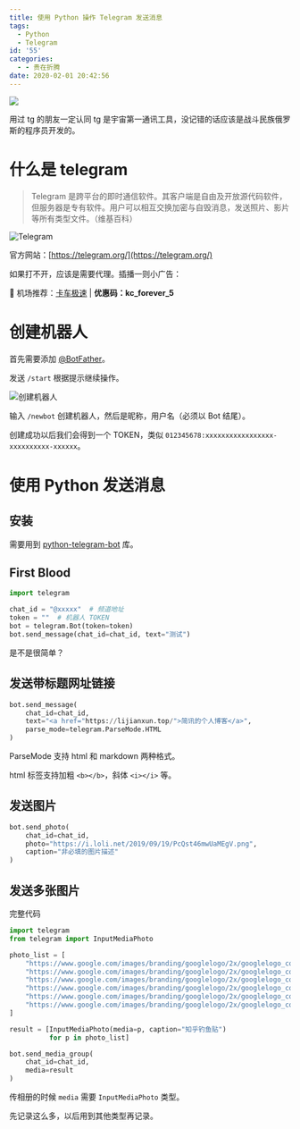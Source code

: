 ```yaml
---
title: 使用 Python 操作 Telegram 发送消息
tags:
  - Python
  - Telegram
id: '55'
categories:
  - - 贵在折腾
date: 2020-02-01 20:42:56
---
```


![](https://i.loli.net/2020/02/06/9zr38v7JpwfDASd.png)

用过 tg 的朋友一定认同 tg 是宇宙第一通讯工具，没记错的话应该是战斗民族俄罗斯的程序员开发的。
<!-- more -->
# 什么是 telegram

> Telegram 是跨平台的即时通信软件。其客户端是自由及开放源代码软件，但服务器是专有软件。用户可以相互交换加密与自毁消息，发送照片、影片等所有类型文件。（维基百科）

![Telegram](https://i.loli.net/2020/02/02/q65wpScnZjbEolv.jpg " ")

官方网站：[https://telegram.org/](https://telegram.org/)

如果打不开，应该是需要代理。插播一则小广告：

🛫️ 机场推荐：[卡车极速](http://m8.pw/mddv) | **优惠码：kc\_forever\_5**

# 创建机器人

首先需要添加 [@BotFather](https://telegram.me/BotFather)。

发送 `/start` 根据提示继续操作。

![创建机器人](https://i.loli.net/2020/02/02/CRr76xbFAz4v9pP.jpg " ")

输入 `/newbot` 创建机器人，然后是昵称，用户名（必须以 Bot 结尾）。

创建成功以后我们会得到一个 TOKEN，类似 `012345678:xxxxxxxxxxxxxxxxx-xxxxxxxxxx-xxxxxx`。

# 使用 Python 发送消息

## 安装

需要用到 [python-telegram-bot](https://github.com/python-telegram-bot/python-telegram-bot) 库。

## First Blood

```python
import telegram

chat_id = "@xxxxx"  # 频道地址
token = ""  # 机器人 TOKEN
bot = telegram.Bot(token=token)
bot.send_message(chat_id=chat_id, text="测试")
```

是不是很简单？

## 发送带标题网址链接

```python
bot.send_message(
    chat_id=chat_id,
    text="<a href="https://lijianxun.top/">简讯的个人博客</a>",
    parse_mode=telegram.ParseMode.HTML
)
```

ParseMode 支持 html 和 markdown 两种格式。

html 标签支持加粗 `<b></b>`，斜体 `<i></i>` 等。

## 发送图片

```python
bot.send_photo(
    chat_id=chat_id,
    photo="https://i.loli.net/2019/09/19/PcQst46mwUaMEgV.png",
    caption="非必填的图片描述"
)
```

## 发送多张图片

完整代码

```python
import telegram
from telegram import InputMediaPhoto

photo_list = [
    "https://www.google.com/images/branding/googlelogo/2x/googlelogo_color_272x92dp.png",
    "https://www.google.com/images/branding/googlelogo/2x/googlelogo_color_272x92dp.png",
    "https://www.google.com/images/branding/googlelogo/2x/googlelogo_color_272x92dp.png",
    "https://www.google.com/images/branding/googlelogo/2x/googlelogo_color_272x92dp.png",
    "https://www.google.com/images/branding/googlelogo/2x/googlelogo_color_272x92dp.png",
    "https://www.google.com/images/branding/googlelogo/2x/googlelogo_color_272x92dp.png"
]

result = [InputMediaPhoto(media=p, caption="知乎钓鱼贴")
          for p in photo_list]

bot.send_media_group(
    chat_id=chat_id,
    media=result
)
```

传相册的时候 `media` 需要 `InputMediaPhoto` 类型。

先记录这么多，以后用到其他类型再记录。